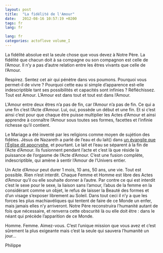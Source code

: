 ```yaml
---
layout: post
title:  "La fidélité de l'Amour"
date:   2012-08-16 10:57:19 +0200
tags: fr
lang: fr

lang: fr
categories: actoflove volume_I
---
```

La fidélité absolue est la seule chose que vous devez à Notre Père. La fidélité que chacun doit à sa compagne ou son compagnon est celle de l’Amour. Il n’y a pas d’autre relation entre les êtres vivants que celle de l’Amour.

Respirez. Sentez cet air qui pénètre dans vos poumons. Pourquoi vous permet-il de vivre ? Pourquoi cette eau si simple d’apparence est-elle indescriptible tant ses possibilités et capacités sont infinies ? Réfléchissez. Tout est Amour. L’Amour est dans tout et tout est dans l’Amour.

L’Amour entre deux êtres n’a pas de fin, car l’Amour n’a pas de fin. Ce qui a une fin c’est l’Acte d’Amour. Lui, oui, possède un début et une fin. Et si c’est ainsi c’est pour que chaque être puisse multiplier les Actes d’Amour et ainsi apprendre à connaître l’Amour sous toutes ses formes, facettes et l’infinie richesse qu’il contient.

Le Mariage a été inventé par les religions comme moyen de sujétion des fidèles. Jésus de Nazareth a parlé de l’eau et du lait() dans [un évangile que l’Église dit apocryphe](https://www.babelio.com/livres/Bernard-Marie-Le-Cinquieme-evangile/216417), et pourtant. Le lait et l’eau se séparent à la fin de l’Acte d’Amour. Ils fusionnent pendant l’acte et c’est là que réside la puissance de l’orgasme de l’Acte d’Amour. C’est une fusion complète, indescriptible, qui amène à sentir l’Amour de l’Univers entier.

Un Acte d’Amour peut durer 1 mois, 10 ans, 50 ans, une vie. Tout est possible. Rien n’est interdit. Chaque Femme et Homme est libre des Actes d’Amour qu’il ou elle souhaite donner à l’autre. Par contre ce qui est interdit c’est le sexe pour le sexe, la liaison sans l’amour, l’abus de la femme en la considérant comme un objet, le refus de laisser la Beauté des formes et d’un visage s’exposer librement au Soleil. Dans tout ceci il n’y a que les forces les plus machiavéliques qui tentent de faire de ce Monde un enfer, mais jamais elles n’y arriveront. Notre Père reconstruira l’humanité autant de fois que nécessaire, et renverra cette obscurité là ou elle doit être : dans le néant qui précède l’apparition de ce Monde.

Homme. Femme. Aimez-vous. C’est l’unique mission que vous avez et c’est sûrement la plus exigeante mais c’est la seule qui sauvera l’humanité un jour...


Philippe


<!-- 
Ce(tte) œuvre est mise à disposition selon les termes de la Licence Creative Commons Attribution - Pas d’Utilisation Commerciale 4.0 International.
-->